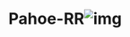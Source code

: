 # Pahoe-RR![img](https://user-images.githubusercontent.com/115167359/219783416-f53f4605-fd94-4beb-9316-a5cc1d69b3f3.png)
